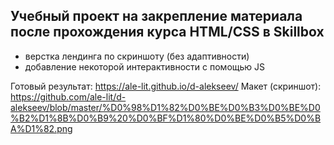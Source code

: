 ## Учебный проект на закрепление материала после прохождения курса HTML/CSS в Skillbox

- верстка лендинга по скриншоту (без адаптивности)
- добавление некоторой интерактивности с помощью JS

Готовый результат: https://ale-lit.github.io/d-alekseev/
Макет (скриншот): https://github.com/ale-lit/d-alekseev/blob/master/%D0%98%D1%82%D0%BE%D0%B3%D0%BE%D0%B2%D1%8B%D0%B9%20%D0%BF%D1%80%D0%BE%D0%B5%D0%BA%D1%82.png
